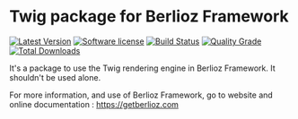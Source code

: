# Twig package for Berlioz Framework

[![Latest Version](https://img.shields.io/packagist/v/berlioz/twig-package.svg?style=flat-square)](https://github.com/BerliozFramework/TwigPackage/releases)
[![Software license](https://img.shields.io/github/license/BerliozFramework/TwigPackage.svg?style=flat-square)](https://github.com/BerliozFramework/TwigPackage/blob/1.x/LICENSE)
[![Build Status](https://img.shields.io/github/workflow/status/BerliozFramework/TwigPackage/Tests/1.x.svg?style=flat-square)](https://github.com/BerliozFramework/TwigPackage/actions/workflows/tests.yml?query=branch%3A1.x)
[![Quality Grade](https://img.shields.io/codacy/grade/c9238fdd491d49a5ac5e55daa4946607/1.x.svg?style=flat-square)](https://www.codacy.com/manual/BerliozFramework/TwigPackage)
[![Total Downloads](https://img.shields.io/packagist/dt/berlioz/twig-package.svg?style=flat-square)](https://packagist.org/packages/berlioz/twig-package)

It's a package to use the Twig rendering engine in Berlioz Framework.
It shouldn't be used alone.

For more information, and use of Berlioz Framework, go to website and online documentation :
https://getberlioz.com